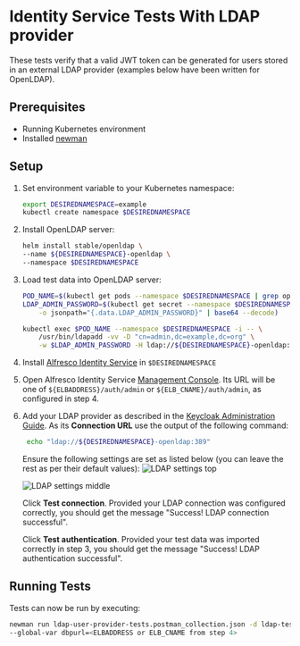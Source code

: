 # Identity Service Tests With LDAP provider

These tests verify that a valid JWT token can be generated for users
stored in an external LDAP provider (examples below have been written
for OpenLDAP).

## Prerequisites
- Running Kubernetes environment
- Installed [newman](https://www.getpostman.com/docs/v6/postman/collection_runs/command_line_integration_with_newman)

## Setup
1.  Set environment variable to your Kubernetes namespace:    
    ```bash
    export DESIREDNAMESPACE=example
    kubectl create namespace $DESIREDNAMESPACE
    ```
2. Install OpenLDAP server:
    ```bash
    helm install stable/openldap \
    --name ${DESIREDNAMESPACE}-openldap \
    --namespace $DESIREDNAMESPACE
    ```
3.  Load test data into OpenLDAP server:
    ```bash
    POD_NAME=$(kubectl get pods --namespace $DESIREDNAMESPACE | grep openldap | awk '{ print $1}')
    LDAP_ADMIN_PASSWORD=$(kubectl get secret --namespace $DESIREDNAMESPACE ${DESIREDNAMESPACE}-openldap \
        -o jsonpath="{.data.LDAP_ADMIN_PASSWORD}" | base64 --decode)

    kubectl exec $POD_NAME --namespace $DESIREDNAMESPACE -i -- \
        /usr/bin/ldapadd -vv -D "cn=admin,dc=example,dc=org" \
        -w $LDAP_ADMIN_PASSWORD -H ldap://${DESIREDNAMESPACE}-openldap:389 < ldap-test-data.ldif
    ```
4. Install [Alfresco Identity Service](../../README.md) in `$DESIREDNAMESPACE`
5. Open Alfresco Identity Service [Management Console](https://www.keycloak.org/docs/3.4/server_admin/index.html#admin-console).
   Its URL will be one of `${ELBADDRESS}/auth/admin` or `${ELB_CNAME}/auth/admin`, as configured in step 4.
6. Add your LDAP provider as described in the 
   [Keycloak Administration Guide](https://www.keycloak.org/docs/3.4/server_admin/index.html#_user-storage-federation).
   As its **Connection URL** use the output of the following command:
   ```bash
    echo "ldap://${DESIREDNAMESPACE}-openldap:389"
    ```
    Ensure the following settings are set as listed below (you can leave the
    rest as per their default values):
    ![LDAP settings top](ldap-config01.png "LDAP settings 1")
    
    ![LDAP settings middle](ldap-config02.png "LDAP settings 2")
    
    Click **Test connection**. Provided your LDAP connection was configured correctly, you should
    get the message "Success! LDAP connection successful".
    
    Click **Test authentication**. Provided your test data was imported
    correctly in step 3, you should get the message "Success! LDAP authentication 
    successful".

## Running Tests
Tests can now be run by executing:
```bash
newman run ldap-user-provider-tests.postman_collection.json -d ldap-test-data.json \
--global-var dbpurl=<ELBADDRESS or ELB_CNAME from step 4>
```
